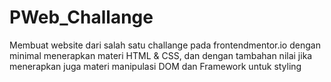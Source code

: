 # PWeb_Challange
Membuat website dari salah satu challange pada frontendmentor.io dengan minimal menerapkan materi HTML &amp; CSS, dan dengan tambahan nilai jika menerapkan juga materi manipulasi DOM dan Framework untuk styling
